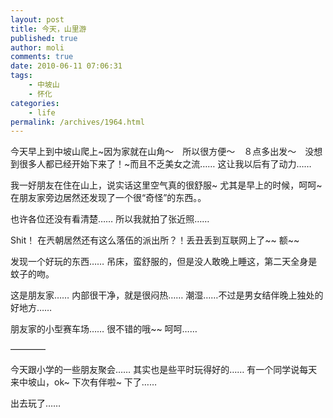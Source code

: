 ```yaml
---
layout: post
title: 今天，山里游
published: true
author: moli
comments: true
date: 2010-06-11 07:06:31
tags:
    - 中坡山
    - 怀化
categories:
    - life
permalink: /archives/1964.html
---
```

今天早上到中坡山爬上~因为家就在山角～　所以很方便～　８点多出发～　没想到很多人都已经开始下来了！~而且不乏美女之流…… 这让我以后有了动力……

我一好朋友在住在山上，说实话这里空气真的很舒服~ 尤其是早上的时候，呵呵~ 在朋友家旁边居然还发现了一个很“奇怪”的东西。。

[][1]

也许各位还没有看清楚…… 所以我就拍了张近照……

[][2]

Shit！ 在兲朝居然还有这么落伍的派出所？！丢丑丢到互联网上了~~ 额~~

[][3]

发现一个好玩的东西…… 吊床，蛮舒服的，但是没人敢晚上睡这，第二天全身是蚊子的吻。

[][4]

这是朋友家…… 内部很干净，就是很闷热…… 潮湿……不过是男女结伴晚上独处的好地方……

[][5]

朋友家的小型赛车场…… 很不错的哦~~ 呵呵……

&#8212;&#8212;&#8212;&#8212;

今天跟小学的一些朋友聚会…… 其实也是些平时玩得好的…… 有一个同学说每天来中坡山，ok~ 下次有伴啦~ 下了……

出去玩了……

 [1]: http://huoxr.com/wp-content/uploads/2010/06/20100611.jpg
 [2]: http://huoxr.com/wp-content/uploads/2010/06/20100611001.jpg
 [3]: http://huoxr.com/wp-content/uploads/2010/06/20100611005.jpg
 [4]: http://huoxr.com/wp-content/uploads/2010/06/20100611002.jpg
 [5]: http://huoxr.com/wp-content/uploads/2010/06/20100611003.jpg